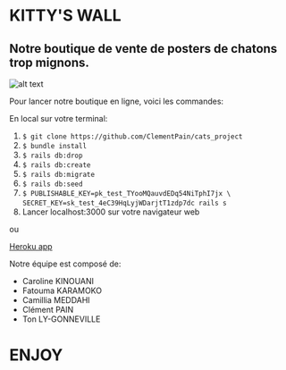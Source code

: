 # KITTY'S WALL
## Notre boutique de vente de posters de chatons trop mignons.

![alt text](https://archzine.fr/wp-content/uploads/2016/02/coloriage-de-chat-image-mignonne-petit-chat-mignon-chaton-trop-mignon.jpg "Image")

Pour lancer notre boutique en ligne, voici les commandes:

En local sur votre terminal:

1. ```$ git clone https://github.com/ClementPain/cats_project```
2. ```$ bundle install```
3. ```$ rails db:drop```
4. ```$ rails db:create```
5. ```$ rails db:migrate```
6. ```$ rails db:seed```
6. ```$ PUBLISHABLE_KEY=pk_test_TYooMQauvdEDq54NiTphI7jx \```
```SECRET_KEY=sk_test_4eC39HqLyjWDarjtT1zdp7dc rails s```
7. Lancer localhost:3000 sur votre navigateur web

ou  

[Heroku app](https://catsproject33.herokuapp.com/)

Notre équipe est composé de:

- Caroline KINOUANI
- Fatouma KARAMOKO
- Camillia MEDDAHI
- Clément PAIN
- Ton LY-GONNEVILLE

# ENJOY
